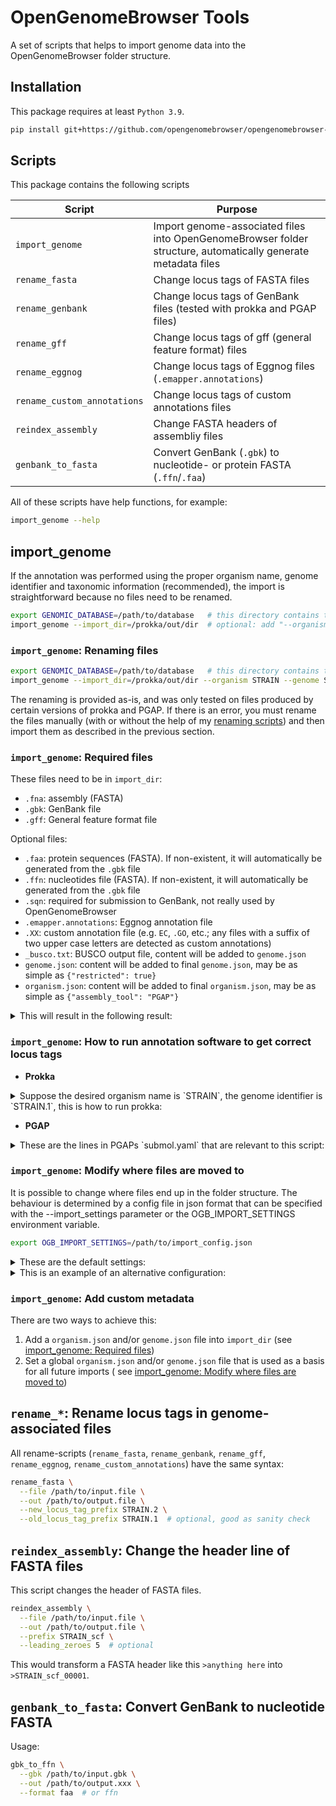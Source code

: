 # OpenGenomeBrowser Tools

A set of scripts that helps to import genome data into the OpenGenomeBrowser folder structure.

## Installation

This package requires at least `Python 3.9`.

```bash
pip install git+https://github.com/opengenomebrowser/opengenomebrowser-tools.git
```

## Scripts

This package contains the following scripts

| Script                      | Purpose                                                                  |
|-----------------------------|--------------------------------------------------------------------------|
| `import_genome`             | Import genome-associated files into OpenGenomeBrowser folder structure, automatically generate metadata files |
| `rename_fasta`              | Change locus tags of FASTA files                                         |
| `rename_genbank`            | Change locus tags of GenBank files (tested with prokka and PGAP files)   |
| `rename_gff`                | Change locus tags of gff (general feature format) files                  |
| `rename_eggnog`             | Change locus tags of Eggnog files (`.emapper.annotations`)               |
| `rename_custom_annotations` | Change locus tags of custom annotations files                            |
| `reindex_assembly`          | Change FASTA headers of assembliy files                                  |
| `genbank_to_fasta`          | Convert GenBank (`.gbk`) to nucleotide- or protein FASTA (`.ffn`/`.faa`) |

All of these scripts have help functions, for example:

```bash
import_genome --help
```

## import_genome

If the annotation was performed using the proper organism name, genome identifier and taxonomic information (recommended), the import is
straightforward because no files need to be renamed.

```bash
export GENOMIC_DATABASE=/path/to/database   # this directory contains the 'organisms' folder
import_genome --import_dir=/prokka/out/dir  # optional: add "--organism STRAIN --genome STRAIN.1" as sanity check
```

### `import_genome`: Renaming files

```bash
export GENOMIC_DATABASE=/path/to/database   # this directory contains the 'organisms' folder
import_genome --import_dir=/prokka/out/dir --organism STRAIN --genome STRAIN.1 --rename
```

The renaming is provided as-is, and was only tested on files produced by certain versions of prokka and PGAP. If there is an error, you must rename
the files manually (with or without the help of my [renaming scripts](#rename_-rename-locus-tags-in-genome-associated-files)) and then import them as
described in the previous section.

### `import_genome`: Required files

These files need to be in `import_dir`:

- `.fna`: assembly (FASTA)
- `.gbk`: GenBank file
- `.gff`: General feature format file

Optional files:

- `.faa`: protein sequences (FASTA). If non-existent, it will automatically be generated from the `.gbk` file
- `.ffn`: nucleotides file (FASTA). If non-existent, it will automatically be generated from the `.gbk` file
- `.sqn`: required for submission to GenBank, not really used by OpenGenomeBrowser
- `.emapper.annotations`: Eggnog annotation file
- `.XX`: custom annotation file (e.g. `EC`, `.GO`, etc.; any files with a suffix of two upper case letters are detected as custom annotations)
- `_busco.txt`: BUSCO output file, content will be added to `genome.json`
- `genome.json`: content will be added to final `genome.json`, may be as simple as `{"restricted": true}`
- `organism.json`: content will be added to final `organism.json`, may be as simple as `{"assembly_tool": "PGAP"}`

<details>
  <summary>This will result in the following result:</summary>

```text
#### folder structure ####
database
└── organisms
    └── STRAIN
        ├── organism.json
        └── genomes
             └── STRAIN.1
         	     ├── genome.json
         	     ├── STRAIN.1.faa
         	     ├── STRAIN.1.ffn
         	     ├── STRAIN.1.fna
         	     ├── STRAIN.1.gbk
         	     ├── STRAIN.1.gff
         	     ├── STRAIN.1.sqn
         	     └── rest
         	      	 ├── PROKKA_08112021.err
         	      	 ├── PROKKA_08112021.fsa
        	      	 ├── PROKKA_08112021.log
         	      	 ├── PROKKA_08112021.tbl
         	      	 ├── PROKKA_08112021.tsv
         	      	 ├── PROKKA_08112021.txt
         	      	 └── short_summary.specific.lactobacillales_odb10.FAM3228-i1-1_busco.txt
```

</details>

### `import_genome`: How to run annotation software to get correct locus tags

- **Prokka**

<details>
  <summary>Suppose the desired organism name is `STRAIN`, the genome identifier is `STRAIN.1`, this is how to run prokka:</summary>

```bash
prokka \
  --strain STRAIN \ 
  --locustag STRAIN.1 \
  --genus Mycoplasma --species genitalium \  # Optional. If set, this script can automatically detect the taxid.
  --out /prokka/out/dir \
  assembly.fasta
```

</details>

- **PGAP**

<details>
  <summary>These are the lines in PGAPs `submol.yaml` that are relevant to this script:</summary>

```yaml
organism:
  genus_species: 'Mycoplasma genitalium'  # Optional. If set, this script can automatically detect the taxid.
  strain: 'STRAIN'
locus_tag_prefix: 'STRAIN.1'
bioproject: 'PRJNA9999999'  # Optional. If set, this script can automatically add it to bioproject_accession in genome.json.
biosample: 'SAMN99999999'  # Optional. If set, this script can automatically add it to biosample_accession in genome.json.
publications: # Optional. If set, this script can automatically add it to the literature_references in genome.json.
  - publication:
      pmid: 16397293
```

</details>

### `import_genome`: Modify where files are moved to

It is possible to change where files end up in the folder structure. The behaviour is determined by a config file in json format that can be specified
with the --import_settings parameter or the OGB_IMPORT_SETTINGS environment variable.

```bash
export OGB_IMPORT_SETTINGS=/path/to/import_config.json
```

<details>
  <summary>These are the default settings:</summary>

```text
{
    "organism_template": {},                           # use this to add metadata to all imported organism.json files, e.g. {"restricted": true}
    "genome_template": {},                             # use this to add metadata to all imported genome.json files, e.g. {"assembly_tool": "PGAP"}
    "path_transformer": {
        ".*\\.fna": "{genome}.{suffix}",               # all files that match the regex will end up in organisms/STRAIN/genomes/STRAIN.1/STRAIN.1.fna
        ".*\\.faa": "{genome}.{suffix}",
        ".*\\.gbk": "{genome}.{suffix}",
        ".*\\.gff": "{genome}.{suffix}",
        ".*\\.sqn": "{genome}.{suffix}",
        ".*\\.ffn": "{genome}.{suffix}",
        ".*\\.emapper.annotations": "{genome}.eggnog",
        ".*\\.[A-Z]{2}": "{genome}.{suffix}",
        "genome.md": "genome.md", 
        "organism.md": "../../organism.md",            # this file will end up in /organisms/STRAIN/organism.md
        "genome.json": null,                           # this file will not be copied
        "organism.json": null,                         # this file will not be copied
        ".*": "rest/{original_path}"                   # this regex matches all files, thus all files that did not match any previous regex will
                                                       #   will end up in .../STRAIN.1/rest/
    }
}
```

</details>

<details>
  <summary>This is an example of an alternative configuration:</summary>

```text
{
    "organism_template": {},
    "genome_template": {},
    "path_transformer": {
        
        # raw reads
        ".*fastqc?\\..*": "0_raw_reads/{original_path}",
        
        # assembly
        ".*\\.fna": "1_assembly/{genome}.{suffix}",
        
        # coding sequence (CDS) calling
        ".*\\.faa": "2_cds/{genome}.{suffix}",
        ".*\\.gbk": "2_cds/{genome}.{suffix}",
        ".*\\.gff": "2_cds/{genome}.{suffix}",
        ".*\\.ffn": "2_cds/{genome}.{suffix}",
        ".*\\.sqn": "2_cds/{genome}.{suffix}",
        "PROKKA_.*": "2_cds/{original_path}",
        
        # functional annotations
        ".*\\.emapper.annotations": "3_annotation/{genome}.eggnog",
        ".*\\.[A-Z]{2}": "3_annotation/{genome}.{suffix}",
        ".*_busco\\.txt": "3_annotation/{original_path}",
        
        # special files
        "genome.md": "genome.md",
        "organism.md": "../../organism.md",
        "genome.json": null,
        "organism.json": null,
        
        # rest
        ".*": "rest/{original_path}"
    }
}
```

This is what the result looks like:

```text
#### folder structure ####
database
└── organisms
    └── STRAIN
       ├── organism.json
       └── genomes
             └── STRAIN.1
                 ├── genome.json
                 ├── 1_assembly
                 │     └── STRAIN.1.fna
                 ├── 2_cds
                 │     ├── PROKKA_08112021.err
                 │     ├── PROKKA_08112021.fsa
                 │     ├── PROKKA_08112021.log
                 │     ├── PROKKA_08112021.tbl
                 │     ├── PROKKA_08112021.tsv
                 │     ├── PROKKA_08112021.txt
                 │     ├── STRAIN.1.faa
                 │     ├── STRAIN.1.ffn
                 │     ├── STRAIN.1.gbk
                 │     ├── STRAIN.1.gff
                 │     └── STRAIN.1.sqn
                 └── 3_annotation
                       └── short_summary_busco.txt
```

</details>

### `import_genome`: Add custom metadata

There are two ways to achieve this:

1) Add a `organism.json` and/or `genome.json` file into `import_dir` (see [import_genome: Required files](#import_genome-required-files))
2) Set a global `organism.json` and/or `genome.json` file that is used as a basis for all future imports (
   see [import_genome: Modify where files are moved to](#import_genome-modify-where-files-are-moved-to))

## `rename_*`: Rename locus tags in genome-associated files

All rename-scripts (`rename_fasta`, `rename_genbank`, `rename_gff`, `rename_eggnog`, `rename_custom_annotations`) have the same syntax:

```bash
rename_fasta \
  --file /path/to/input.file \
  --out /path/to/output.file \
  --new_locus_tag_prefix STRAIN.2 \
  --old_locus_tag_prefix STRAIN.1  # optional, good as sanity check
```

## `reindex_assembly`: Change the header line of FASTA files

This script changes the header of FASTA files.

```bash
reindex_assembly \
  --file /path/to/input.file \
  --out /path/to/output.file \
  --prefix STRAIN_scf \
  --leading_zeroes 5  # optional
```

This would transform a FASTA header like this `>anything here` into `>STRAIN_scf_00001`.

## `genbank_to_fasta`: Convert GenBank to nucleotide FASTA

Usage:

```bash
gbk_to_ffn \
  --gbk /path/to/input.gbk \
  --out /path/to/output.xxx \
  --format faa  # or ffn
```

